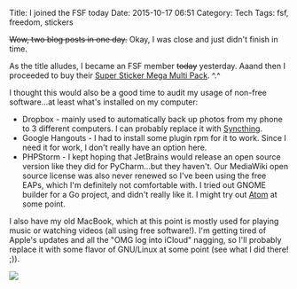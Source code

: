 Title: I joined the FSF today
Date: 2015-10-17 06:51
Category: Tech
Tags: fsf, freedom, stickers

<s>Wow, two blog posts in one day.</s> Okay, I was close and just didn't finish in time.

As the title alludes, I became an FSF member <s>today</s> yesterday. Aaand then I proceeded to buy their [Super Sticker Mega Multi Pack](http://shop.fsf.org/product/super-sticker-mega-multi-pack/). ^.^

I thought this would also be a good time to audit my usage of non-free software...at least what's installed on my computer: 

* Dropbox - mainly used to automatically back up photos from my phone to 3 different computers. I can probably replace it with [Syncthing](https://syncthing.net/).
* Google Hangouts - I had to install some plugin rpm for it to work. Since I need it for work, I don't really have an option here.
* PHPStorm - I kept hoping that JetBrains would release an open source version like they did for PyCharm...but they haven't. Our MediaWiki open source license was also never renewed so I've been using the free EAPs, which I'm definitely not comfortable with. I tried out GNOME builder for a Go project, and didn't really like it. I might try out [Atom](https://atom.io/) at some point.

I also have my old MacBook, which at this point is mostly used for playing music or watching videos (all using free software!). I'm getting tired of Apple's updates and all the "OMG log into iCloud" nagging, so I'll probably replace it with some flavor of GNU/Linux at some point (see what I did there! ;)).

<img src="https://static.fsf.org/nosvn/associate/crm/7184.png" />

